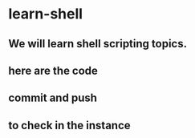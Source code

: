 # learn-shell

## We will learn shell scripting topics.

## here are the code

## commit and push 

## to check in the instance